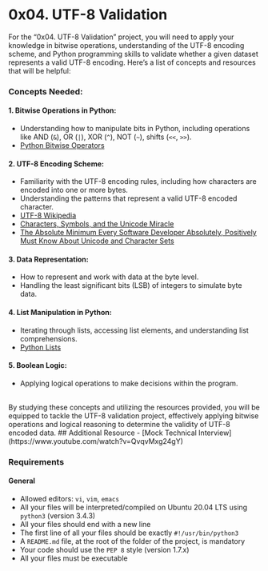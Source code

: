 # 0x04. UTF-8 Validation



For the “0x04. UTF-8 Validation” project, you will need to apply your knowledge in bitwise operations, understanding of the UTF-8 encoding scheme, and Python programming skills to validate whether a given dataset represents a valid UTF-8 encoding. Here’s a list of concepts and resources that will be helpful:

### Concepts Needed:
#### 1. Bitwise Operations in Python:
- Understanding how to manipulate bits in Python, including operations like AND (`&`), OR (`|`), XOR (`^`), NOT (`~`), shifts (`<<`, `>>`).
- [Python Bitwise Operators](https://wiki.python.org/moin/BitwiseOperators)
#### 2. UTF-8 Encoding Scheme:
- Familiarity with the UTF-8 encoding rules, including how characters are encoded into one or more bytes.
- Understanding the patterns that represent a valid UTF-8 encoded character.
- [UTF-8 Wikipedia](https://en.wikipedia.org/wiki/UTF-8)
- [Characters, Symbols, and the Unicode Miracle](https://www.youtube.com/watch?v=MijmeoH9LT4)
- [The Absolute Minimum Every Software Developer Absolutely, Positively Must Know About Unicode and Character Sets](https://www.joelonsoftware.com/2003/10/08/the-absolute-minimum-every-software-developer-absolutely-positively-must-know-about-unicode-and-character-sets-no-excuses/)
#### 3. Data Representation:
- How to represent and work with data at the byte level.
- Handling the least significant bits (LSB) of integers to simulate byte data.
#### 4. List Manipulation in Python:
- Iterating through lists, accessing list elements, and understanding list comprehensions.
- [Python Lists](https://docs.python.org/3/tutorial/datastructures.html#more-on-lists)
#### 5. Boolean Logic:
- Applying logical operations to make decisions within the program.
<br>
By studying these concepts and utilizing the resources provided, you will be equipped to tackle the UTF-8 validation project, effectively applying bitwise operations and logical reasoning to determine the validity of UTF-8 encoded data.
## Additional Resource
- [Mock Technical Interview](https://www.youtube.com/watch?v=QvqvMxg24gY)

### Requirements
#### General
- Allowed editors: `vi`, `vim`, `emacs`
- All your files will be interpreted/compiled on Ubuntu 20.04 LTS using `python3` (version 3.4.3)
- All your files should end with a new line
- The first line of all your files should be exactly `#!/usr/bin/python3`
- A `README.md` file, at the root of the folder of the project, is mandatory
- Your code should use the `PEP 8` style (version 1.7.x)
- All your files must be executable
